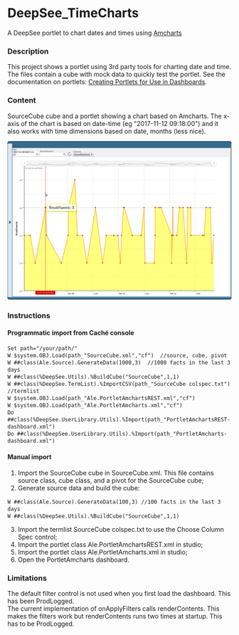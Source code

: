 # DeepSee_TimeCharts
A DeepSee portlet to chart dates and times using [Amcharts](https://www.amcharts.com/)

### Description
This project shows a portlet using 3rd party tools for charting date and time.
The files contain a cube with mock data to quickly test the portlet.
See the documentation on portlets: [Creating Portlets for Use in Dashboards](http://docs.intersystems.com/latest/csp/docbook/DocBook.UI.Page.cls?KEY=D2IMP_ch_portlets).

### Content
SourceCube cube and a portlet showing a chart based on Amcharts. The x-axis of the chart is based on date-time (eg "2017-11-12 09:18:00") and it also works with time dimensions based on date, months (less nice).

![Alt Text](https://github.com/aless80/DeepSee_TimeCharts/blob/master/img/TimeAmchart.png)           


### Instructions
#### Programmatic import from Caché console
```
Set path="/your/path/"
W $system.OBJ.Load(path_"SourceCube.xml","cf")  //source, cube, pivot
W ##class(Ale.Source).GenerateData(1000,3)  //1000 facts in the last 3 days
W ##class(%DeepSee.Utils).%BuildCube("SourceCube",1,1)
W ##class(%DeepSee.TermList).%ImportCSV(path_"SourceCube colspec.txt") //termlist
W $system.OBJ.Load(path_"Ale.PortletAmchartsREST.xml","cf")
W $system.OBJ.Load(path_"Ale.PortletAmcharts.xml","cf")
Do ##class(%DeepSee.UserLibrary.Utils).%Import(path_"PortletAmchartsREST-dashboard.xml")
Do ##class(%DeepSee.UserLibrary.Utils).%Import(path_"PortletAmcharts-dashboard.xml")
```

#### Manual import
1) Import the SourceCube cube in SourceCube.xml. This file contains source class, cube class, and a pivot for the SourceCube cube;
2) Generate source data and build the cube:
```
W ##class(Ale.Source).GenerateData(100,3) //100 facts in the last 3 days
W ##class(%DeepSee.Utils).%BuildCube("SourceCube",1,1)
```
3) Import the termlist SourceCube colspec.txt to use the Choose Column Spec control;
4) Import the portlet class Ale.PortletAmchartsREST.xml in studio;
5) Import the portlet class Ale.PortletAmcharts.xml in studio;
6) Open the PortletAmcharts dashboard.


### Limitations
The default filter control is not used when you first load the dashboard. This has been ProdLogged.  
The current implementation of onApplyFilters calls renderContents. This makes the filters work but renderContents runs two times at startup. This has to be ProdLogged.
